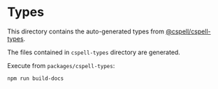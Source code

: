 # Types

This directory contains the auto-generated types from [@cspell/cspell-types](../../packages/cspell-types/README.md).

The files contained in `cspell-types` directory are generated.

Execute from `packages/cspell-types`:

```sh
npm run build-docs
```
